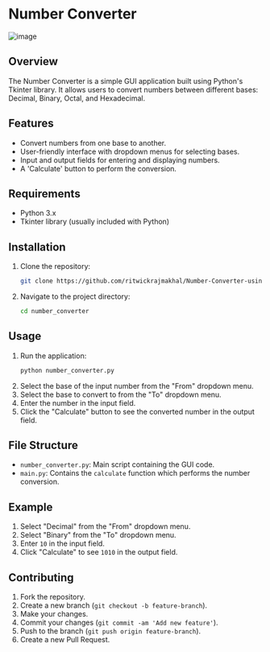 
# Number Converter
![image](https://github.com/user-attachments/assets/b450766f-6e91-422e-ad07-4319c34a3f7f)

## Overview
The Number Converter is a simple GUI application built using Python's Tkinter library. It allows users to convert numbers between different bases: Decimal, Binary, Octal, and Hexadecimal.

## Features
- Convert numbers from one base to another.
- User-friendly interface with dropdown menus for selecting bases.
- Input and output fields for entering and displaying numbers.
- A 'Calculate' button to perform the conversion.

## Requirements
- Python 3.x
- Tkinter library (usually included with Python)

## Installation
1. Clone the repository:
    ```sh
    git clone https://github.com/ritwickrajmakhal/Number-Converter-using-python.git
    ```
2. Navigate to the project directory:
    ```sh
    cd number_converter
    ```

## Usage
1. Run the application:
    ```sh
    python number_converter.py
    ```
2. Select the base of the input number from the "From" dropdown menu.
3. Select the base to convert to from the "To" dropdown menu.
4. Enter the number in the input field.
5. Click the "Calculate" button to see the converted number in the output field.

## File Structure
- `number_converter.py`: Main script containing the GUI code.
- `main.py`: Contains the `calculate` function which performs the number conversion.

## Example
1. Select "Decimal" from the "From" dropdown menu.
2. Select "Binary" from the "To" dropdown menu.
3. Enter `10` in the input field.
4. Click "Calculate" to see `1010` in the output field.

## Contributing
1. Fork the repository.
2. Create a new branch (`git checkout -b feature-branch`).
3. Make your changes.
4. Commit your changes (`git commit -am 'Add new feature'`).
5. Push to the branch (`git push origin feature-branch`).
6. Create a new Pull Request.
